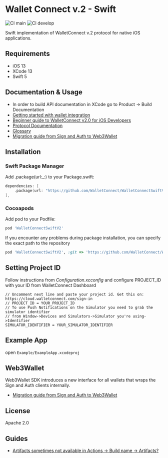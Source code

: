 # Wallet Connect v.2 - Swift


![CI main](https://github.com/WalletConnect/WalletConnectSwiftV2/actions/workflows/ci.yml/badge.svg?branch=main)
![CI develop](https://github.com/WalletConnect/WalletConnectSwiftV2/actions/workflows/ci.yml/badge.svg?branch=develop)

Swift implementation of WalletConnect v.2 protocol for native iOS applications.
## Requirements
- iOS 13
- XCode 13
- Swift 5

## Documentation & Usage
- In order to build API documentation in XCode go to Product -> Build Documentation
- [Getting started with wallet integration](https://docs.walletconnect.com/2.0/swift/sign/installation)
- [Beginner guide to WalletConnect v2.0 for iOS Developers](https://medium.com/walletconnect/beginner-guide-to-walletconnect-v2-0-for-swift-developers-4534b0975218)
- [Protocol Documentation](https://github.com/WalletConnect/walletconnect-specs)
- [Glossary](https://docs.walletconnect.com/2.0/introduction/glossary)
- [Migration guide from Sign and Auth to Web3Wallet](https://github.com/WalletConnect/walletconnect-docs/blob/main/docs/swift/guides/web3wallet-migration.md)


## Installation
### Swift Package Manager
Add .package(url:_:) to your Package.swift:
```Swift
dependencies: [
    .package(url: "https://github.com/WalletConnect/WalletConnectSwiftV2", .branch("main")),
],
```
### Cocoapods
Add pod to your Podfile:

```Ruby
pod 'WalletConnectSwiftV2'
```
If you encounter any problems during package installation, you can specify the exact path to the repository
```Ruby
pod 'WalletConnectSwiftV2', :git => 'https://github.com/WalletConnect/WalletConnectSwiftV2.git', :tag => '1.0.5'
```
## Setting Project ID
Follow instructions from *Configuration.xcconfig* and configure PROJECT_ID with your ID from WalletConnect Dashboard
```
// Uncomment next line and paste your project id. Get this on: https://cloud.walletconnect.com/sign-in
// PROJECT_ID = YOUR_PROJECT_ID
// To use Push Notifications on the Simulator you need to grab the simulator identifier
// from Window->Devices and Simulators->Simulator you're using->Identifier
SIMULATOR_IDENTIFIER = YOUR_SIMULATOR_IDENTIFIER
```
## Example App
open `Example/ExampleApp.xcodeproj`

## Web3Wallet
Web3Wallet SDK introduces a new interface for all wallets that wraps the Sign and Auth clients internally.
- [Migration guide from Sign and Auth to Web3Wallet](https://github.com/WalletConnect/walletconnect-docs/blob/main/docs/swift/web3wallet/upgrade-guide.md)

## License

Apache 2.0

## Guides

- [Artifacts sometimes not available in Actions -> Build name -> Artifacts?](./docs/guides/downloading_artifacts.md)
